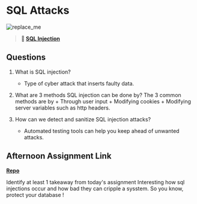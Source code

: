 # SQL Attacks

![replace_me](https://codeworks.blob.core.windows.net/public/assets/img/illustrations/placeholder.svg)

> **📖 [SQL Injection](https://codeworksacademy.com/fs-student-guide/resources/wk11/03-SQL-Injection)**

## Questions

1. What is SQL injection?

   - Type of cyber attack that inserts faulty data.

2. What are 3 methods SQL injection can be done by?
   The 3 common methods are by + Through user input + Modifying cookies + Modifying server variables such as http headers.

3. How can we detect and sanitize SQL injection attacks?
   - Automated testing tools can help you keep ahead of unwanted attacks.

## Afternoon Assignment Link

**[Repo](https://github.com/gp3r3z/<ASSIGNMENT_REPO>)**

Identify at least 1 takeaway from today's assignment
Interesting how sql injections occur and how bad they can cripple a sysstem. So you know, protect your database !
